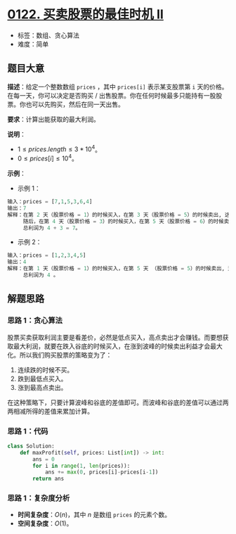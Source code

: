 # [0122. 买卖股票的最佳时机 II](https://leetcode.cn/problems/best-time-to-buy-and-sell-stock-ii/)

- 标签：数组、贪心算法
- 难度：简单

## 题目大意

**描述**：给定一个整数数组 `prices` ，其中 `prices[i]` 表示某支股票第 `i` 天的价格。在每一天，你可以决定是否购买 / 出售股票。你在任何时候最多只能持有一股股票。你也可以先购买，然后在同一天出售。

**要求**：计算出能获取的最大利润。

**说明**：

- $1 \le prices.length \le 3 * 10^4$。
- $0 \le prices[i] \le 10^4$。

**示例**：

- 示例 1：

```Python
输入：prices = [7,1,5,3,6,4]
输出：7
解释：在第 2 天（股票价格 = 1）的时候买入，在第 3 天（股票价格 = 5）的时候卖出, 这笔交易所能获得利润 = 5 - 1 = 4 。
     随后，在第 4 天（股票价格 = 3）的时候买入，在第 5 天（股票价格 = 6）的时候卖出, 这笔交易所能获得利润 = 6 - 3 = 3 。
     总利润为 4 + 3 = 7。
```

- 示例 2：

```Python
输入：prices = [1,2,3,4,5]
输出：4
解释：在第 1 天（股票价格 = 1）的时候买入，在第 5 天 （股票价格 = 5）的时候卖出, 这笔交易所能获得利润 = 5 - 1 = 4 。
     总利润为 4 。
```

## 解题思路

### 思路 1：贪心算法

股票买卖获取利润主要是看差价，必然是低点买入，高点卖出才会赚钱。而要想获取最大利润，就要在跌入谷底的时候买入，在涨到波峰的时候卖出利益才会最大化。所以我们购买股票的策略变为了：

1. 连续跌的时候不买。
2. 跌到最低点买入。
3. 涨到最高点卖出。

在这种策略下，只要计算波峰和谷底的差值即可。而波峰和谷底的差值可以通过两两相减所得的差值来累加计算。

### 思路 1：代码

```Python
class Solution:
    def maxProfit(self, prices: List[int]) -> int:
        ans = 0
        for i in range(1, len(prices)):
            ans += max(0, prices[i]-prices[i-1])
        return ans
```

### 思路 1：复杂度分析

- **时间复杂度**：$O(n)$，其中 $n$ 是数组 `prices` 的元素个数。
- **空间复杂度**：$O(1)$。

